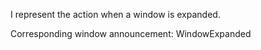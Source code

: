 I represent the action when a window is expanded.

Corresponding window announcement:
WindowExpanded